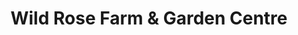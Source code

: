 ---
title: "Wild Rose Farm & Garden Centre"
url: /gabriola/wild-rose-farm-und-garden-centre/
shop: Garten-Center
---
